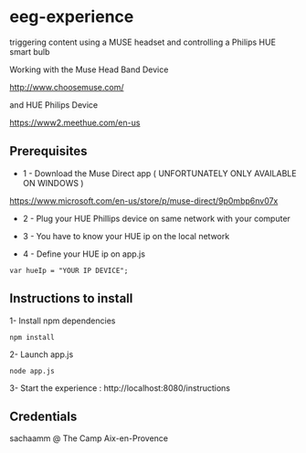 # eeg-experience
triggering content using a MUSE headset and controlling a Philips HUE smart bulb

Working with the Muse Head Band Device

http://www.choosemuse.com/

and HUE Philips Device

https://www2.meethue.com/en-us

## Prerequisites
* 1 - Download the Muse Direct app ( UNFORTUNATELY ONLY AVAILABLE ON WINDOWS )

https://www.microsoft.com/en-us/store/p/muse-direct/9p0mbp6nv07x

* 2 - Plug your HUE Phillips device on same network with your computer

* 3 - You have to know your HUE ip on the local network

* 4 - Define your HUE ip on app.js
```
var hueIp = "YOUR IP DEVICE";
```

## Instructions to install 
1- Install npm dependencies
```
npm install
```
2- Launch app.js
```
node app.js
```

3- Start the experience : http://localhost:8080/instructions

## Credentials

sachaamm @ The Camp Aix-en-Provence
